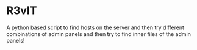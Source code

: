 # R3vIT
A python based script to find hosts on the server and then try different combinations of admin panels and then try to find inner files of the admin panels!
